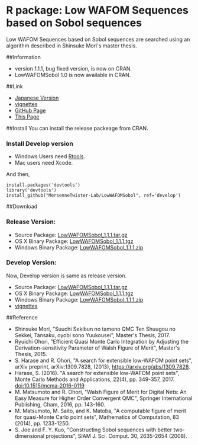 R package: Low WAFOM Sequences based on Sobol sequences
===================================================================

Low WAFOM Sequences based on Sobol sequences
are searched using an algorithm described in Shinsuke Mori's
master thesis.

##Information
- version 1.1.1, bug fixed version, is now on CRAN.
- LowWAFOMSobol 1.0 is now available in CRAN.

##Link
- [Japanese Version](index-ja.html)
- [vignettes](lowWAFOMSobol.html)
- [GitHub Page](https://github.com/MersenneTwister-Lab/LowWAFOMSobol/)
- [This Page](https://mersennetwister-lab.github.io/LowWAFOMSobol/)

##Install
You can install the release packeage from CRAN.

### Install Develop version

- Windows Users need [Rtools](https://cran.r-project.org/bin/windows/Rtools/).
- Mac users need Xcode.

And then,

```
install.packages('devtools')
library('devtools')
install_github("MersenneTwister-Lab/LowWAFOMSobol", ref='develop')
```

##Download

### Release Version:
- Source Package: [LowWAFOMSobol_1.1.1.tar.gz](LowWAFOMSobol_1.1.1.tar.gz)
- OS X Binary Package: [LowWAFOMSobol_1.1.1.tgz](LowWAFOMSobol_1.1.1.tgz)
- Windows Binary Package: [LowWAFOMSobol_1.1.1.zip](LowWAFOMSobol_1.1.1.zip)

### Develop Version:

Now, Develop version is same as release version.

- Source Package: [LowWAFOMSobol_1.1.1.tar.gz](LowWAFOMSobol_1.1.1.tar.gz)
- OS X Binary Package: [LowWAFOMSobol_1.1.1.tgz](LowWAFOMSobol_1.1.1.tgz)
- Windows Binary Package: [LowWAFOMSobol_1.1.1.zip](LowWAFOMSobol_1.1.1.zip)
- [vignettes](v1_0_1/lowWAFOMSobol.html)

##Reference
* Shinsuke Mori,
  "Suuchi Sekibun no tameno QMC Ten Shuugou no Sekkei, Tansaku,
  oyobi sono Yuukousei",
  Master's Thesis, 2017.
* Ryuichi Ohori,
  "Efficient Quasi Monte Carlo Integration by Adjusting the
  Derivation-sensitivity Parameter of Walsh Figure of Merit",
  Master's Thesis, 2015.
* S. Harase and R. Ohori,
  "A search for extensible low-WAFOM point sets",
  arXiv preprint, arXiv:1309.7828, (2013),
  https://arxiv.org/abs/1309.7828.
* Harase, S. (2016).
  "A search for extensible low-WAFOM point sets",
  Monte Carlo Methods and Applications, 22(4), pp. 349-357, 2017.
  [doi:10.1515/mcma-2016-0119](doi:10.1515/mcma-2016-0119)
* M. Matsumoto and R. Ohori,
  "Walsh Figure of Merit for Digital Nets: An Easy Measure
  for Higher Order Convergent QMC",
  Springer International Publishing, Cham, 2016, pp. 143-160.
* M. Matsumoto, M. Saito, and K. Matoba,
  "A computable figure of merit for quasi-Monte Carlo point sets",
  Mathematics of Computation, 83 (2014), pp. 1233-1250.
* S. Joe and F. Y. Kuo,
  "Constructing Sobol sequences with better two-dimensional projections",
  SIAM J. Sci. Comput. 30, 2635-2654 (2008).